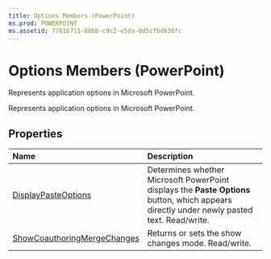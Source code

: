```yaml
---
title: Options Members (PowerPoint)
ms.prod: POWERPOINT
ms.assetid: 7761b711-88bb-c9c2-e5da-0d5cfbd836fc
---
```



# Options Members (PowerPoint)
Represents application options in Microsoft PowerPoint.

Represents application options in Microsoft PowerPoint.


## Properties



|**Name**|**Description**|
|:-----|:-----|
|[DisplayPasteOptions](options-displaypasteoptions-property-powerpoint.md)|Determines whether Microsoft PowerPoint displays the  **Paste Options** button, which appears directly under newly pasted text. Read/write.|
|[ShowCoauthoringMergeChanges](options-showcoauthoringmergechanges-property-powerpoint.md)|Returns or sets the show changes mode. Read/write.|

